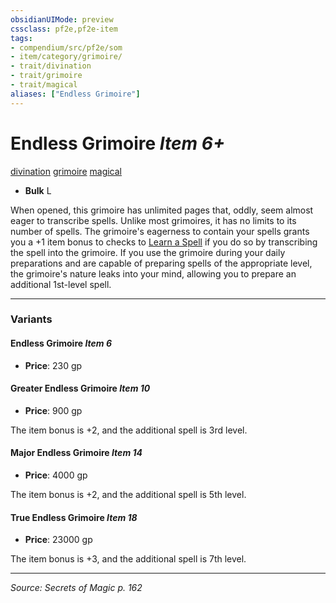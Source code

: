 ```yaml
---
obsidianUIMode: preview
cssclass: pf2e,pf2e-item
tags:
- compendium/src/pf2e/som
- item/category/grimoire/
- trait/divination
- trait/grimoire
- trait/magical
aliases: ["Endless Grimoire"]
---
```

# Endless Grimoire *Item 6+*  
[divination](divination.md "Divination School Trait")  [grimoire](grimoire-som.md "Grimoire Item Trait")  [magical](magical.md "Magical Item Trait")  

- **Bulk** L

When opened, this grimoire has unlimited pages that, oddly, seem almost eager to transcribe spells. Unlike most grimoires, it has no limits to its number of spells. The grimoire's eagerness to contain your spells grants you a +1 item bonus to checks to [Learn a Spell](learn-a-spell.md) if you do so by transcribing the spell into the grimoire. If you use the grimoire during your daily preparations and are capable of preparing spells of the appropriate level, the grimoire's nature leaks into your mind, allowing you to prepare an additional 1st-level spell.

---

### Variants

#### Endless Grimoire *Item 6*

- **Price**: 230 gp

#### Greater Endless Grimoire *Item 10*

- **Price**: 900 gp

The item bonus is +2, and the additional spell is 3rd level.

#### Major Endless Grimoire *Item 14*

- **Price**: 4000 gp

The item bonus is +2, and the additional spell is 5th level.

#### True Endless Grimoire *Item 18*

- **Price**: 23000 gp

The item bonus is +3, and the additional spell is 7th level.

---
*Source: Secrets of Magic p. 162*